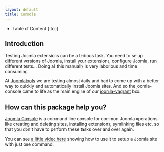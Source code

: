 ```yaml
---
layout: default
title: Console
---
```


* Table of Content
{:toc}

## Introduction

Testing Joomla extensions can be a tedious task. You need to setup different versions of Joomla, install your extensions, configure Joomla, run different tests… Doing all this manually is very laborious and time consuming.

At [Joomlatools](http://www.joomlatools.com) we are testing almost daily and had to come up with a better way to quickly and automatically install Joomla sites. And so the joomla-console came to life as the main engine of our [joomla-vagrant](http://github.com/joomlatools/joomla-vagrant) box.

## How can this package help you?

[Joomla Console](https://github.com/joomlatools/joomla-console) is a command line console for common Joomla operations like creating and deleting sites, installing extensions, symlinking files etc. so that you don't have to perform these tasks over and over again.

You can see [a little video here](https://www.youtube.com/watch?v=62qX5dtBQwY&vq=hd720&wide=1) showing how to use it to setup a Joomla site with just one command.